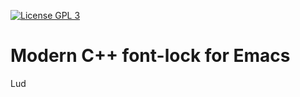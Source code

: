 [![License GPL 3][badge-license]](http://www.gnu.org/licenses/gpl-3.0.txt)

# Modern C++ font-lock for Emacs

Lud

[badge-license]: https://img.shields.io/badge/license-GPL_3-green.svg
